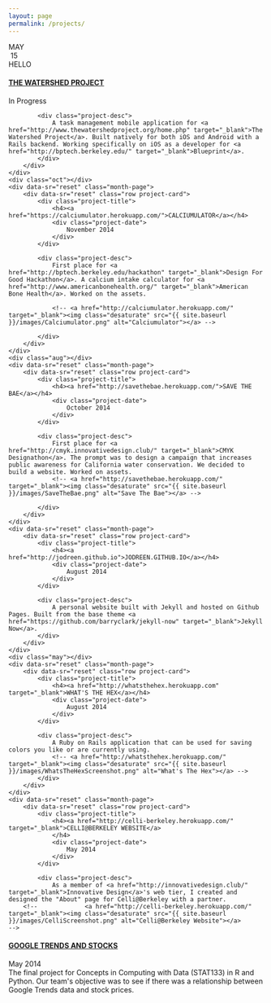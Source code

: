 ```yaml
---
layout: page
permalink: /projects/
---
```

<div class="test">
    <div class="date">
        <div class="month-name">
            MAY
        </div>
        <div class="year-num">
            &nbsp;15
        </div>
    </div>
    <div class="fourteen nov"></div>
    <div data-sr class="project-card only-project-card">
        HELLO
    </div>
    <!-- <div data-sr="reset" class="month-page"> -->
    <!-- <div data-sr="reset" class="month-page"> -->
        <div class="row project-card only-project-card">
            <div class="project-title">
                <h4><a href="http://github.com/calblueprint/watershed">THE WATERSHED PROJECT</a></h4>
                <div class="project-date">
                    In Progress
                </div>
            </div>

            <div class="project-desc">
                A task management mobile application for <a href="http://www.thewatershedproject.org/home.php" target="_blank">The Watershed Project</a>. Built natively for both iOS and Android with a Rails backend. Working specifically on iOS as a developer for <a href="http://bptech.berkeley.edu/" target="_blank">Blueprint</a>.
            </div>
        </div>
    </div>
    <div class="oct"></div>
    <div data-sr="reset" class="month-page">
        <div data-sr="reset" class="row project-card">
            <div class="project-title">
                <h4><a href="https://calciumulator.herokuapp.com/">CALCIUMULATOR</a></h4>
                <div class="project-date">
                    November 2014
                </div>
            </div>

            <div class="project-desc">
                First place for <a href="http://bptech.berkeley.edu/hackathon" target="_blank">Design For Good Hackathon</a>. A calcium intake calculator for <a href="http://www.americanbonehealth.org/" target="_blank">American Bone Health</a>. Worked on the assets.

                <!-- <a href="http://calciumulator.herokuapp.com/" target="_blank"><img class="desaturate" src="{{ site.baseurl }}/images/Calciumulator.png" alt="Calciumulator"></a> -->

            </div>
        </div>
    </div>
    <div class="aug"></div>
    <div data-sr="reset" class="month-page">
        <div data-sr="reset" class="row project-card">
            <div class="project-title">
                <h4><a href="http://savethebae.herokuapp.com/">SAVE THE BAE</a></h4>
                <div class="project-date">
                    October 2014
                </div>
            </div>

            <div class="project-desc">
                First place for <a href="http://cmyk.innovativedesign.club/" target="_blank">CMYK Designathon</a>. The prompt was to design a campaign that increases public awareness for California water conservation. We decided to build a website. Worked on assets.
                <!-- <a href="http://savethebae.herokuapp.com/" target="_blank"><img class="desaturate" src="{{ site.baseurl }}/images/SaveTheBae.png" alt="Save The Bae"></a> -->

            </div>
        </div>
    </div>
    <div data-sr="reset" class="month-page">
        <div data-sr="reset" class="row project-card">
            <div class="project-title">
                <h4><a href="http://jodreen.github.io">JODREEN.GITHUB.IO</a></h4>
                <div class="project-date">
                    August 2014
                </div>
            </div>

            <div class="project-desc">
                A personal website built with Jekyll and hosted on Github Pages. Built from the base theme <a href="https://github.com/barryclark/jekyll-now" target="_blank">Jekyll Now</a>.
            </div>
        </div>
    </div>
    <div class="may"></div>
    <div data-sr="reset" class="month-page">
        <div data-sr="reset" class="row project-card">
            <div class="project-title">
                <h4><a href="http://whatsthehex.herokuapp.com" target="_blank">WHAT'S THE HEX</a></h4>
                <div class="project-date">
                    August 2014
                </div>
            </div>

            <div class="project-desc">
                A Ruby on Rails application that can be used for saving colors you like or are currently using.
                <!-- <a href="http://whatsthehex.herokuapp.com/" target="_blank"><img class="desaturate" src="{{ site.baseurl }}/images/WhatsTheHexScreenshot.png" alt="What's The Hex"></a> -->
            </div>
        </div>
    </div>
    <div data-sr="reset" class="month-page">
        <div data-sr="reset" class="row project-card">
            <div class="project-title">
                <h4><a href="http://celli-berkeley.herokuapp.com/" target="_blank">CELLI@BERKELEY WEBSITE</a>
                </h4>
                <div class="project-date">
                    May 2014
                </div>
            </div>

            <div class="project-desc">
                As a member of <a href="http://innovativedesign.club/" target="_blank">Innovative Design</a>'s web tier, I created and designed the "About" page for Celli@Berkeley with a partner.
        <!--             <a href="http://celli-berkeley.herokuapp.com/" target="_blank"><img class="desaturate" src="{{ site.baseurl }}/images/CelliScreenshot.png" alt="Celli@Berkeley Website"></a>
    -->
</div>
</div>
</div>
<div data-sr="reset" class="month-page">
    <div data-sr="reset" class="row project-card">
        <div class="project-title">
            <h4><a href="http://jodreen.github.io/googletrends-stocks/" target="_blank">GOOGLE TRENDS AND STOCKS</a></h4>
            <div class="project-date">
                May 2014
            </div>
        </div>
            <div class="project-desc">
                The final project for Concepts in Computing with Data (STAT133) in R and Python. Our team's objective was to see if there was a relationship between Google Trends data and stock prices.
            </div>
        </div>
    </div>
</div>

